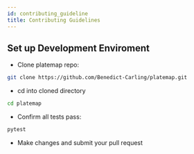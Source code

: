 ```yaml
---
id: contributing_guideline
title: Contributing Guidelines
---
```


## Set up Development Enviroment

- Clone platemap repo:

```bash
git clone https://github.com/Benedict-Carling/platemap.git
```

- cd into cloned directory

```bash
cd platemap
```

- Confirm all tests pass:

```bash
pytest
```

- Make changes and submit your pull request
